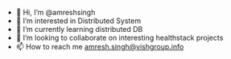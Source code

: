 - 👋 Hi, I’m @amreshsingh
- 👀 I’m interested in Distributed System 
- 🌱 I’m currently learning distributed DB 
- 💞️ I’m looking to collaborate on interesting healthstack projects 
- 📫 How to reach me amresh.singh@vishgroup.info

<!---
amreshsingh/amreshsingh is a ✨ special ✨ repository because its `README.md` (this file) appears on your GitHub profile.
You can click the Preview link to take a look at your changes.
--->
